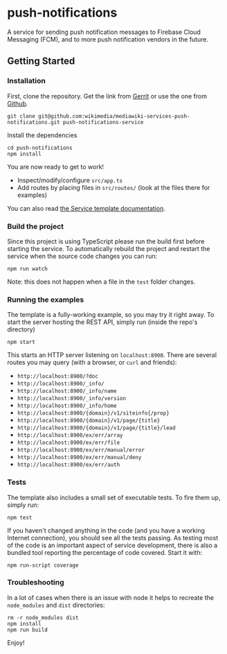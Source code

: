 # push-notifications

A service for sending push notification messages to Firebase Cloud Messaging (FCM), and to more push notification vendors in the future.

## Getting Started

### Installation

First, clone the repository. Get the link from [Gerrit](https://gerrit.wikimedia.org/r/admin/projects/mediawiki/services/push-notifications) or use the one from [Github](https://github.com/wikimedia/mediawiki-services-push-notifications).

```shell script
git clone git@github.com:wikimedia/mediawiki-services-push-notifications.git push-notifications-service
```

Install the dependencies

```shell script
cd push-notifications
npm install
```

You are now ready to get to work!

* Inspect/modify/configure `src/app.ts`
* Add routes by placing files in `src/routes/` (look at the files there for examples)

You can also read [the Service template documentation](https://www.mediawiki.org/wiki/ServiceTemplateNode).

### Build the project
Since this project is using TypeScript please run the build first before starting the service. To automatically rebuild the project and restart the service when the source code changes you can run:

```shell script
npm run watch
```

Note: this does not happen when a file in the `test` folder changes.

### Running the examples

The template is a fully-working example, so you may try it right away. To
start the server hosting the REST API, simply run (inside the repo's directory)

```shell script
npm start
```

This starts an HTTP server listening on `localhost:8900`. There are several
routes you may query (with a browser, or `curl` and friends):

* `http://localhost:8900/?doc`
* `http://localhost:8900/_info/`
* `http://localhost:8900/_info/name`
* `http://localhost:8900/_info/version`
* `http://localhost:8900/_info/home`
* `http://localhost:8900/{domain}/v1/siteinfo{/prop}`
* `http://localhost:8900/{domain}/v1/page/{title}`
* `http://localhost:8900/{domain}/v1/page/{title}/lead`
* `http://localhost:8900/ex/err/array`
* `http://localhost:8900/ex/err/file`
* `http://localhost:8900/ex/err/manual/error`
* `http://localhost:8900/ex/err/manual/deny`
* `http://localhost:8900/ex/err/auth`

### Tests

The template also includes a small set of executable tests. To fire them up,
simply run:

```shell script
npm test
```

If you haven't changed anything in the code (and you have a working Internet
connection), you should see all the tests passing. As testing most of the code
is an important aspect of service development, there is also a bundled tool
reporting the percentage of code covered. Start it with:

```shell script
npm run-script coverage
```

### Troubleshooting

In a lot of cases when there is an issue with node it helps to recreate the
`node_modules` and `dist` directories:

```shell script
rm -r node_modules dist
npm install
npm run build
```

Enjoy!
